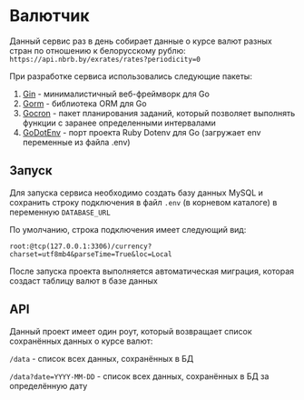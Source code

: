# Валютчик

Данный сервис раз в день собирает данные о курсе валют разных стран по отношению к белорусскому рублю: ```https://api.nbrb.by/exrates/rates?periodicity=0```

При разработке сервиса использовались следующие пакеты:
1. [Gin](https://gin-gonic.com/) - минималистичный веб-фреймворк для Go
2. [Gorm](https://gorm.io/) - библиотека ORM для Go
3. [Gocron](https://github.com/go-co-op/gocron) - пакет планирования заданий, который позволяет выполнять функции с заранее определенными интервалами
4. [GoDotEnv](https://github.com/joho/godotenv) - порт проекта Ruby Dotenv для Go (загружает env переменные из файла .env)

## Запуск

Для запуска сервиса необходимо создать базу данных MySQL и сохранить строку подключения в файл ```.env``` (в корневом каталоге) в переменную ```DATABASE_URL```

По умолчанию, строка подключения имеет следующий вид:

```root:@tcp(127.0.0.1:3306)/currency?charset=utf8mb4&parseTime=True&loc=Local```

После запуска проекта выполняется автоматическая миграция, которая создаст таблицу валют в базе данных

## API

Данный проект имеет один роут, который возвращает список сохранённых данных о курсе валют:

```/data``` - список всех данных, сохранённых в БД

```/data?date=YYYY-MM-DD``` - список всех данных, сохранённых в БД за определённую дату